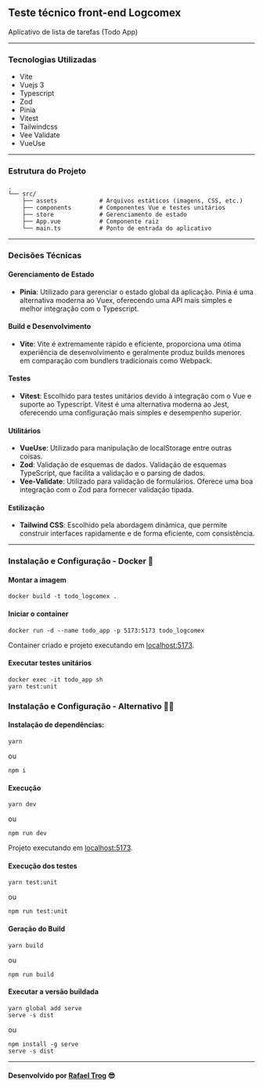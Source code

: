 

## Teste técnico front-end Logcomex

Aplicativo de lista de tarefas (Todo App)

---

### Tecnologias Utilizadas
- Vite
- Vuejs 3
- Typescript
- Zod
- Pinia
- Vitest
- Tailwindcss
- Vee Validate
- VueUse

---

### Estrutura do Projeto
```
.
└── src/
    ├── assets            # Arquivos estáticos (imagens, CSS, etc.)
    ├── components        # Componentes Vue e testes unitários
    ├── store             # Gerenciamento de estado
    ├── App.vue           # Componente raiz
    └── main.ts           # Ponto de entrada do aplicativo
```
---

### Decisões Técnicas

#### Gerenciamento de Estado
- **Pinia**: Utilizado para gerenciar o estado global da aplicação. Pinia é uma alternativa moderna ao Vuex, oferecendo uma API mais simples e melhor integração com o Typescript.

#### Build e Desenvolvimento
- **Vite**: Vite é extremamente rápido e eficiente, proporciona uma ótima experiência de desenvolvimento e geralmente produz builds menores em comparação com bundlers tradicionais como Webpack.
 
#### Testes
- **Vitest**: Escolhido para testes unitários devido à integração com o Vue e suporte ao Typescript. Vitest é uma alternativa moderna ao Jest, oferecendo uma configuração mais simples e desempenho superior.

#### Utilitários
- **VueUse**: Utilizado para manipulação de localStorage entre outras coisas.
- **Zod**: Validação de esquemas de dados. Validação de esquemas TypeScript, que facilita a validação e o parsing de dados.
- **Vee-Validate**: Utilizado para validação de formulários. Oferece uma boa integração com o Zod para fornecer validação tipada.


#### Estilização
- **Tailwind CSS**: Escolhido pela abordagem dinâmica, que permite construir interfaces rapidamente e de forma eficiente, com consistência.

---

### Instalação e Configuração - Docker 🐋
#### Montar a imagem
```
docker build -t todo_logcomex .
```
#### Iniciar o container
```
docker run -d --name todo_app -p 5173:5173 todo_logcomex
```
Container criado e projeto executando em [localhost:5173](http://localhost:5173).

#### Executar testes unitários
```
docker exec -it todo_app sh
yarn test:unit
```

### Instalação e Configuração - Alternativo 🚫🐋
#### Instalação de dependências:
```
yarn
```
ou
```
npm i
```

#### Execução
```
yarn dev
```
ou
```
npm run dev
```
Projeto executando em [localhost:5173](http://localhost:5173).

#### Execução dos testes
```
yarn test:unit
```
ou
```
npm run test:unit
```

#### Geração do Build
```
yarn build
```
ou
```
npm run build
```

#### Executar a versão buildada
```
yarn global add serve
serve -s dist
```
ou
```
npm install -g serve
serve -s dist
```

***
#### Desenvolvido por [Rafael Trog](https://rafaeltrog.com) 😎